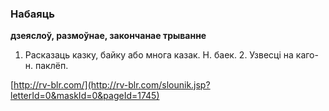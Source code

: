 ### Набаяць
**дзеяслоў, размоўнае, закончанае трыванне**

1. Расказаць казку, байку або многа казак. Н. баек. 2. Узвесці на каго-н. паклёп.

<a rel="author">[http://rv-blr.com/](http://rv-blr.com/slounik.jsp?letterId=0&maskId=0&pageId=1745)</a>
